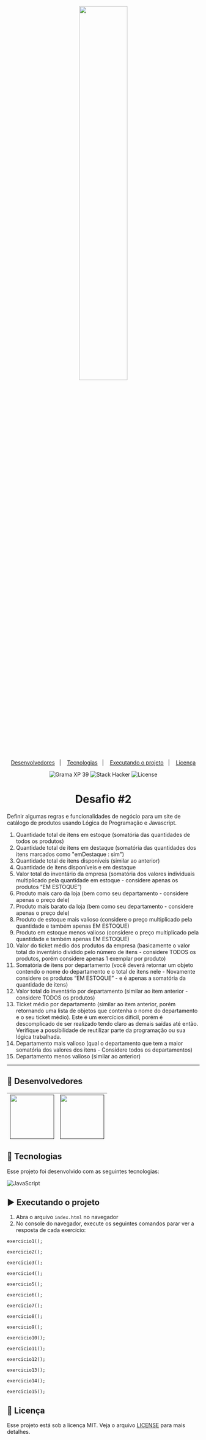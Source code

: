 <p align="center">
  <img src="https://github.com/scillapinheiro/gama_academy_desafio-1/blob/main/logo-gama-academy.png" width="50%">
</p>

<p align="center">
  <a href="#-desenvolvedores">Desenvolvedores</a>&nbsp;&nbsp;&nbsp;|&nbsp;&nbsp;&nbsp;
  <a href="#-tecnologias">Tecnologias</a>&nbsp;&nbsp;&nbsp;|&nbsp;&nbsp;&nbsp;
  <a href="#-executando-o-projeto">Executando o projeto</a>&nbsp;&nbsp;&nbsp;|&nbsp;&nbsp;&nbsp;
  <a href="#-licença">Licença</a>
</p>

<p align="center">
  <img alt="Grama XP 39" src="https://img.shields.io/static/v1?label=xp&message=39&color=success&labelColor=grey">
  
  <img alt="Stack Hacker" src="https://img.shields.io/static/v1?label=stack&message=hacker&color=success&labelColor=grey">
  
  <img alt="License" src="https://img.shields.io/static/v1?label=license&message=MIT&color=success&labelColor=grey">
</p>

<h1 align="center">Desafio #2</h1>

Definir algumas regras e funcionalidades de negócio para um site de catálogo de produtos usando Lógica de Programação e Javascript.
1. Quantidade total de itens em estoque (somatória das quantidades de todos os produtos)
2. Quantidade total de itens em destaque (somatória das quantidades dos itens marcados como "emDestaque : sim")
3. Quantidade total de itens disponíveis (similar ao anterior)
4. Quantidade de itens disponíveis e em destaque
5. Valor total do inventário da empresa (somatória dos valores individuais multiplicado pela quantidade em estoque - considere apenas os produtos “EM ESTOQUE”)
6. Produto mais caro da loja (bem como seu departamento - considere apenas o preço dele)
7. Produto mais barato da loja (bem como seu departamento - considere apenas o preço dele)
8. Produto de estoque mais valioso (considere o preço multiplicado pela quantidade e também apenas EM ESTOQUE)
9. Produto em estoque menos valioso (considere o preço multiplicado pela quantidade e também apenas EM ESTOQUE)
10. Valor do ticket médio dos produtos da empresa (basicamente o valor total do inventário dividido pelo número de itens - considere TODOS os produtos, porém considere apenas 1 exemplar por produto)
11. Somatória de itens por departamento (você deverá retornar um objeto contendo o nome do departamento e o total de itens nele - Novamente considere os produtos “EM ESTOQUE” - e é apenas a somatória da quantidade de itens)
12. Valor total do inventário por departamento (similar ao item anterior - considere TODOS os produtos)
13. Ticket médio por departamento (similar ao item anterior, porém retornando uma lista de objetos que contenha o nome do departamento e o seu ticket médio). Este é um exercícios difícil, porém é descomplicado de ser realizado tendo claro as demais saídas até então. Verifique a possibilidade de reutilizar parte da programação ou sua lógica trabalhada.
14. Departamento mais valioso (qual o departamento que tem a maior somatória dos valores dos itens - Considere todos os departamentos)
15. Departamento menos valioso (similar ao anterior)

---

## :green_heart: Desenvolvedores

[<img src="" width=115> <br> <sub>  </sub>]() | [<img src="" width=115> <br> <sub>  </sub>]() |
| :---: | :---: |

## :rocket: Tecnologias

Esse projeto foi desenvolvido com as seguintes tecnologias:

![JavaScript](https://img.shields.io/badge/javascript-%23323330.svg?style=for-the-badge&logo=javascript&logoColor=%23F7DF1E)

## :arrow_forward: Executando o projeto
1. Abra o arquivo ``index.html`` no navegador
2. No console do navegador, execute os seguintes comandos parar ver a resposta de cada exercício:
```
exercicio1();
```
```
exercicio2();
```
```
exercicio3();
```
```
exercicio4();
```
```
exercicio5();
```
```
exercicio6();
```
```
exercicio7();
```
```
exercicio8();
```
```
exercicio9();
```
```
exercicio10();
```
```
exercicio11();
```
```
exercicio12();
```
```
exercicio13();
```
```
exercicio14();
```
```
exercicio15();
```

## :pencil: Licença

Esse projeto está sob a licença MIT. Veja o arquivo [LICENSE](LICENSE.md) para mais detalhes.
